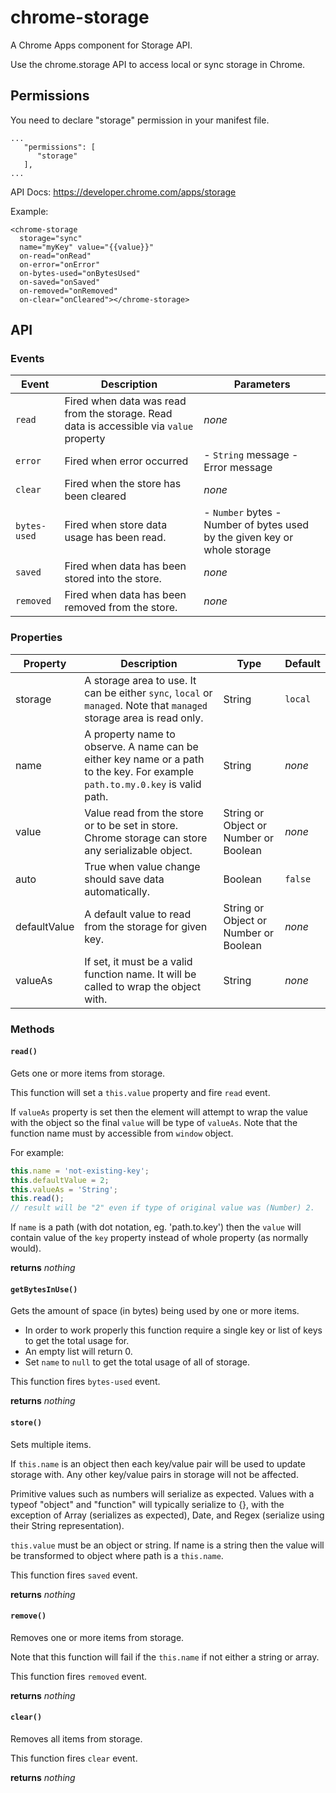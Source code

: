 # chrome-storage
A Chrome Apps component for Storage API.

Use the chrome.storage API to access local or sync storage in Chrome.

## Permissions
You need to declare "storage" permission in your manifest file.

    ...
       "permissions": [
          "storage"
       ],
    ...
API Docs: https://developer.chrome.com/apps/storage

Example:

    <chrome-storage
      storage="sync"
      name="myKey" value="{{value}}"
      on-read="onRead"
      on-error="onError"
      on-bytes-used="onBytesUsed"
      on-saved="onSaved"
      on-removed="onRemoved"
      on-clear="onCleared"></chrome-storage>

## API
### Events
| Event | Description | Parameters |
| --- | --- | --- |
| `read` | Fired when data was read from the storage. Read data is accessible via `value` property | _none_ |
| `error` | Fired when error occurred | - `String` message - Error message |
| `clear` | Fired when the store has been cleared | _none_ |
| `bytes-used` | Fired when store data usage has been read. | - `Number` bytes - Number of bytes used by the given key or whole storage |
| `saved` | Fired when data has been stored into the store. | _none_ |
| `removed` | Fired when data has been removed from the store. | _none_ |

### Properties
| Property | Description | Type | Default |
| --- | --- | --- | --- |
| storage |  A storage area to use.  It can be either `sync`, `local` or `managed`. Note that `managed` storage area is read only. | String | `local` |
| name | A property name to observe. A name can be either key name or a path to the key. For example `path.to.my.0.key` is valid path. | String | _none_ |
| value | Value read from the store or to be set in store. Chrome storage can store any serializable object. | String or Object or Number or Boolean | _none_ |
| auto | True when value change should save data automatically. | Boolean | `false` |
| defaultValue | A default value to read from the storage for given key. | String or Object or Number or Boolean | _none_ |
| valueAs | If set, it must be a valid function name. It will be called to wrap the object with. | String | _none_ |

### Methods
#### `read()`
Gets one or more items from storage.

This function will set a `this.value` property and fire `read` event.

If `valueAs` property is set then the element will attempt to wrap the value with the object so the final `value` will be type of `valueAs`. Note that the function name must by accessible from `window` object.

For example:
```javascript
this.name = 'not-existing-key';
this.defaultValue = 2;
this.valueAs = 'String';
this.read();
// result will be "2" even if type of original value was (Number) 2.
```
If `name` is a path (with dot notation, eg. 'path.to.key') then the `value` will contain value of the `key` property instead of whole property (as normally would).

**returns** _nothing_

#### `getBytesInUse()`
Gets the amount of space (in bytes) being used by one or more items.
* In order to work properly this function require a single key or list of keys to get the total usage for.
* An empty list will return 0.
* Set `name` to `null` to get the total usage of all of storage.

This function fires `bytes-used` event.

**returns** _nothing_

#### `store()`
Sets multiple items.

If `this.name` is an object then each key/value pair will be used to update storage with. Any other key/value pairs in storage will not be affected.

Primitive values such as numbers will serialize as expected. Values with a typeof "object" and "function" will typically serialize to {}, with the exception of Array (serializes as expected), Date, and Regex (serialize using their String representation).

`this.value` must be an object or string. If name is a string then the value will be transformed to object where path is a `this.name`.

This function fires `saved` event.

**returns** _nothing_

#### `remove()`
Removes one or more items from storage.

Note that this function will fail if the `this.name` if not either a string or array.

This function fires `removed` event.

**returns** _nothing_

#### `clear()`
Removes all items from storage.

This function fires `clear` event.

**returns** _nothing_
